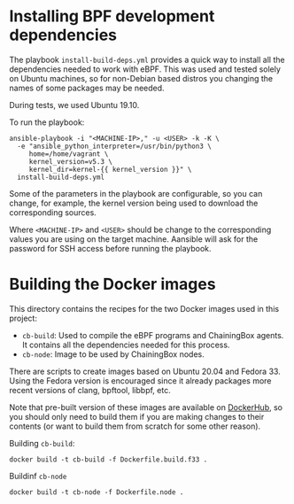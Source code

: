 # Installing BPF development dependencies

The playbook `install-build-deps.yml` provides a quick way to install
all the dependencies needed to work with eBPF. This was used and tested
solely on Ubuntu machines, so for non-Debian based distros you changing
the names of some packages may be needed.

During tests, we used Ubuntu 19.10.

To run the playbook:

    ansible-playbook -i "<MACHINE-IP>," -u <USER> -k -K \
      -e "ansible_python_interpreter=/usr/bin/python3 \
         home=/home/vagrant \
         kernel_version=v5.3 \
         kernel_dir=kernel-{{ kernel_version }}" \
      install-build-deps.yml

Some of the parameters in the playbook are configurable, so you can
change, for example, the kernel version being used to download the
corresponding sources.

Where `<MACHINE-IP>` and `<USER>` should be change to the corresponding
values you are using on the target machine. Aansible will ask for the
password for SSH access before running the playbook.

# Building the Docker images

This directory contains the recipes for the two Docker images used in
this project:

- `cb-build`: Used to compile the eBPF programs and ChainingBox agents. It
              contains all the dependencies needed for this process.
- `cb-node`: Image to be used by ChainingBox nodes.

There are scripts to create images based on Ubuntu 20.04 and Fedora 33. Using
the Fedora version is encouraged since it already packages more recent versions
of clang, bpftool, libbpf, etc.

Note that pre-built version of these images are available on [DockerHub](https://hub.docker.com/r/mscastanho/chaining-box/tags),
so you should only need to build them if you are making changes to their
contents (or want to build them from scratch for some other reason).

Building `cb-build`:

    docker build -t cb-build -f Dockerfile.build.f33 .

Buildinf `cb-node`

    docker build -t cb-node -f Dockerfile.node .
